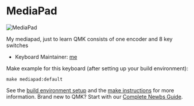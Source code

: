 # MediaPad

![MediaPad](https://)

My mediapad, just to learn QMK consists of one encoder and 8 key switches

* Keyboard Maintainer: [me](https://github.com/marco73)


Make example for this keyboard (after setting up your build environment):

    make mediapad:default

See the [build environment setup](https://docs.qmk.fm/#/getting_started_build_tools) and the [make instructions](https://docs.qmk.fm/#/getting_started_make_guide) for more information. Brand new to QMK? Start with our [Complete Newbs Guide](https://docs.qmk.fm/#/newbs).
